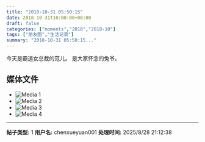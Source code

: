 ```yaml
---
title: "2018-10-31 05:50:15"
date: 2018-10-31T10:00:00+08:00
draft: false
categories: ["moments","2018","2018-10"]
tags: ["朋友圈","生活记录"]
summary: "2018-10-31 05:50:15..."
---
```


今天是霸道女总裁的范儿。
是大家怀念的兔爷。

## 媒体文件

- ![Media 1](/Moments/photos/2018-10-31/201810310550150.jpg)
- ![Media 2](/Moments/photos/2018-10-31/201810310550151.jpg)
- ![Media 3](/Moments/photos/2018-10-31/201810310550152.jpg)
- ![Media 4](/Moments/photos/2018-10-31/201810310550153.jpg)

---

**帖子类型:** 1
**用户名:** chenxueyuan001
**处理时间:** 2025/8/28 21:12:38